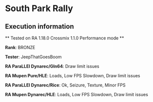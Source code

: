 # South Park Rally 

## Execution information


** Tested on RA 1.18.0 Crossmix 1.1.0 Performance mode **


**Rank**: BRONZE


**Tester**: JeepThatGoesBoom



**RA ParaLLEl Dynarec/Gln64**: Draw limit issues


**RA Mupen Pure/HLE**: Loads, Low FPS Slowdown, Draw limit issues


**RA ParaLLEl Dynarec/Rice**: Ok, Seizure, Texture, Minor FPS


**RA Mupen Dynarec/HLE**: Loads, Low FPS Slowdown, Draw limit issues